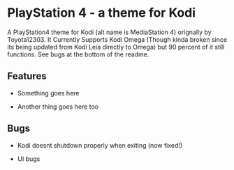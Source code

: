 # PlayStation 4 - a theme for Kodi

A PlayStation4 theme for Kodi (alt name is MediaStation 4) orignally by Toyota12303. It Currently Supports Kodi Omega (Though kinda broken since its being updated from Kodi Leia directly to Omega) but 90 percent of it still functions. See bugs at the bottom of the readme.

## Features

* Something goes here

* Another thing goes here too

## Bugs

* Kodi doesnt shutdown properly when exiting (now fixed!)

* UI bugs

## 

